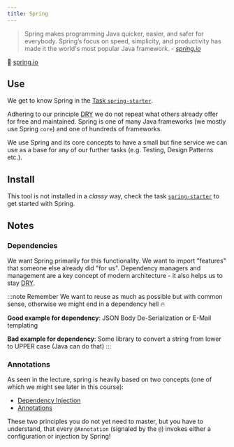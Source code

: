 ```yaml
---
title: Spring
---
```


> Spring makes programming Java quicker, easier, and safer for everybody. Spring’s focus on speed, simplicity, and productivity has made it the world's most popular Java framework. - *[spring.io](https://spring.io/why-spring)*

🔗 [spring.io](https://spring.io/)

## Use

We get to know Spring in the [Task `spring-starter`](/docs/tasks/spring-starter).

Adhering to our principle [DRY](/docs/theory/principles#do-not-repeat) we do not repeat what others already offer for free and maintained. Spring is one of many Java frameworks (we mostly use Spring `core`) and one of hundreds of frameworks.

We use Spring and its core concepts to have a small but fine service we can use as a base for any of our further tasks (e.g. Testing, Design Patterns etc.).

## Install

This tool is not installed in a _classy_ way, check the task [`spring-starter`](/docs/tasks/spring-starter) to get started with Spring.

## Notes

### Dependencies
We want Spring primarily for this functionality. We want to import "features" that someone else already did "for us". Dependency managers and management are a key concept of modern architecture - it also helps us to stay [DRY](/docs/theory/principles#do-not-repeat).

:::note Remember
We want to reuse as much as possible but with common sense, otherwise we might end in a dependency hell 🔥

**Good example for dependency**: JSON Body De-Serialization or E-Mail templating

**Bad example for dependency**: Some library to convert a string from lower to UPPER case (Java can do that)
:::

### Annotations
As seen in the lecture, spring is heavily based on two concepts (one of which we might see later in this course):

* [Dependency Injection](https://en.wikipedia.org/wiki/Dependency_injection)
* [Annotations](https://springframework.guru/spring-framework-annotations/)

These two principles you do not yet need to master, but you have to understand, that every `@Annotation` (signaled by the `@`) invokes either a configuration or injection by Spring!